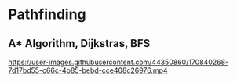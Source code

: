 # Pathfinding

## A* Algorithm, Dijkstras, BFS





https://user-images.githubusercontent.com/44350860/170840268-7d17bd55-c66c-4b85-bebd-cce408c26976.mp4

